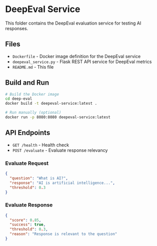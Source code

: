 # DeepEval Service

This folder contains the DeepEval evaluation service for testing AI responses.

## Files
- `Dockerfile` - Docker image definition for the DeepEval service
- `deepeval_service.py` - Flask REST API service for DeepEval metrics
- `README.md` - This file

## Build and Run

```bash
# Build the Docker image
cd deep-eval
docker build -t deepeval-service:latest .

# Run manually (optional)
docker run -p 8080:8080 deepeval-service:latest
```

## API Endpoints

- `GET /health` - Health check
- `POST /evaluate` - Evaluate response relevancy

### Evaluate Request
```json
{
  "question": "What is AI?",
  "response": "AI is artificial intelligence...",
  "threshold": 0.3
}
```

### Evaluate Response
```json
{
  "score": 0.85,
  "success": true,
  "threshold": 0.3,
  "reason": "Response is relevant to the question"
}
```
